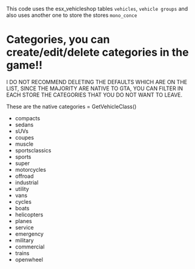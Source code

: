 This code uses the esx_vehicleshop tables `vehicles`, `vehicle groups` and also uses another one to store the stores `mono_conce`




# Categories, you can create/edit/delete categories in the game!! 

I DO NOT RECOMMEND DELETING THE DEFAULTS WHICH ARE ON THE LIST, SINCE THE MAJORITY ARE NATIVE TO GTA, YOU CAN FILTER IN EACH STORE THE CATEGORIES THAT YOU DO NOT WANT TO LEAVE.

  These are the native categories = GetVehicleClass()
- compacts
- sedans
- sUVs
- coupes
- muscle
- sportsclassics
- sports
- super
- motorcycles
- offroad
- industrial
- utility
- vans
- cycles
- boats
- helicopters
- planes
- service
- emergency
- military
- commercial
- trains
- openwheel